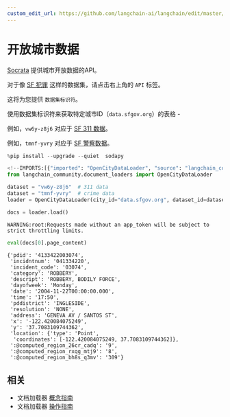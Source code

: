 ```yaml
---
custom_edit_url: https://github.com/langchain-ai/langchain/edit/master/docs/docs/integrations/document_loaders/open_city_data.ipynb
---
```

# 开放城市数据

[Socrata](https://dev.socrata.com/foundry/data.sfgov.org/vw6y-z8j6) 提供城市开放数据的API。

对于像 [SF 犯罪](https://data.sfgov.org/Public-Safety/Police-Department-Incident-Reports-Historical-2003/tmnf-yvry) 这样的数据集，请点击右上角的 `API` 标签。

这将为您提供 `数据集标识符`。

使用数据集标识符来获取特定城市ID（`data.sfgov.org`）的表格 -

例如，`vw6y-z8j6` 对应于 [SF 311 数据](https://dev.socrata.com/foundry/data.sfgov.org/vw6y-z8j6)。

例如，`tmnf-yvry` 对应于 [SF 警察数据](https://dev.socrata.com/foundry/data.sfgov.org/tmnf-yvry)。


```python
%pip install --upgrade --quiet  sodapy
```


```python
<!--IMPORTS:[{"imported": "OpenCityDataLoader", "source": "langchain_community.document_loaders", "docs": "https://python.langchain.com/api_reference/community/document_loaders/langchain_community.document_loaders.open_city_data.OpenCityDataLoader.html", "title": "Open City Data"}]-->
from langchain_community.document_loaders import OpenCityDataLoader
```


```python
dataset = "vw6y-z8j6"  # 311 data
dataset = "tmnf-yvry"  # crime data
loader = OpenCityDataLoader(city_id="data.sfgov.org", dataset_id=dataset, limit=2000)
```


```python
docs = loader.load()
```
```output
WARNING:root:Requests made without an app_token will be subject to strict throttling limits.
```

```python
eval(docs[0].page_content)
```



```output
{'pdid': '4133422003074',
 'incidntnum': '041334220',
 'incident_code': '03074',
 'category': 'ROBBERY',
 'descript': 'ROBBERY, BODILY FORCE',
 'dayofweek': 'Monday',
 'date': '2004-11-22T00:00:00.000',
 'time': '17:50',
 'pddistrict': 'INGLESIDE',
 'resolution': 'NONE',
 'address': 'GENEVA AV / SANTOS ST',
 'x': '-122.420084075249',
 'y': '37.7083109744362',
 'location': {'type': 'Point',
  'coordinates': [-122.420084075249, 37.7083109744362]},
 ':@computed_region_26cr_cadq': '9',
 ':@computed_region_rxqg_mtj9': '8',
 ':@computed_region_bh8s_q3mv': '309'}
```



## 相关

- 文档加载器 [概念指南](/docs/concepts/#document-loaders)
- 文档加载器 [操作指南](/docs/how_to/#document-loaders)

